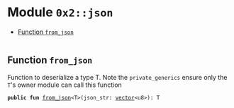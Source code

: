 
<a name="0x2_json"></a>

# Module `0x2::json`



-  [Function `from_json`](#0x2_json_from_json)


<pre><code></code></pre>



<a name="0x2_json_from_json"></a>

## Function `from_json`

Function to deserialize a type T.
Note the <code>private_generics</code> ensure only the <code>T</code>'s owner module can call this function


<pre><code><b>public</b> <b>fun</b> <a href="json.md#0x2_json_from_json">from_json</a>&lt;T&gt;(json_str: <a href="">vector</a>&lt;u8&gt;): T
</code></pre>
